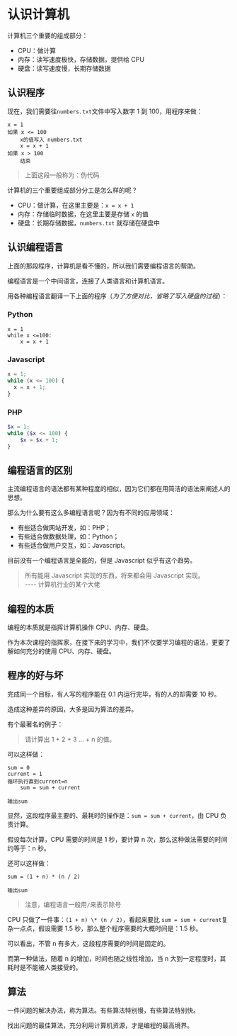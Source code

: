 # 认识计算机

计算机三个重要的组成部分：

- CPU：做计算
- 内存：读写速度极快，存储数据，提供给 CPU
- 硬盘：读写速度慢，长期存储数据

## 认识程序

现在，我们需要往`numbers.txt`文件中写入数字 1 到 100，用程序来做：

```
x = 1
如果 x <= 100
    x的值写入 numbers.txt
    x = x + 1
如果 x > 100
    结束
```

> 上面这段一般称为：伪代码

计算机的三个重要组成部分分工是怎么样的呢？

- CPU：做计算，在这里主要是：`x = x + 1`
- 内存：存储临时数据，在这里主要是存储 `x` 的值
- 硬盘：长期存储数据，`numbers.txt` 就存储在硬盘中

## 认识编程语言

上面的那段程序，计算机是看不懂的，所以我们需要编程语言的帮助。

编程语言是一个中间语言，连接了人类语言和计算机语言。

用各种编程语言翻译一下上面的程序（_为了方便对比，省略了写入硬盘的过程_）：

### Python

```python3
x = 1
while x <=100:
    x = x + 1
```

### Javascript

```javascript
x = 1;
while (x <= 100) {
  x = x + 1;
}
```

### PHP

```php
$x = 1;
while ($x <= 100) {
    $x = $x + 1;
}
```

## 编程语言的区别

主流编程语言的语法都有某种程度的相似，因为它们都在用简洁的语法来阐述人的思想。

那么为什么要有这么多编程语言呢？因为有不同的应用领域：

- 有些适合做网站开发，如：PHP；
- 有些适合做数据处理，如：Python；
- 有些适合做用户交互，如：Javascript。

目前没有一个编程语言是全能的，但是 Javascript 似乎有这个趋势。

> 所有能用 Javascript 实现的东西，将来都会用 Javascript 实现。  
> ---- 计算机行业的某个大佬

## 编程的本质

编程的本质就是指挥计算机操作 CPU、内存、硬盘。

作为本次课程的指挥家，在接下来的学习中，我们不仅要学习编程的语法，更要了解如何充分的使用 CPU、内存、硬盘。

## 程序的好与坏

完成同一个目标，有人写的程序能在 0.1 内运行完毕，有的人的却需要 10 秒。

造成这种差异的原因，大多是因为算法的差异。

有个最著名的例子：

> 请计算出 1 + 2 + 3 ... + n 的值。

可以这样做：

```
sum = 0
current = 1
循环执行直到current=n
    sum = sum + current

输出sum
```

显然，这段程序最主要的、最耗时的操作是：`sum = sum + current`，由 CPU 负责计算。

假设每次计算，CPU 需要的时间是 1 秒，要计算 n 次，那么这种做法需要的时间约等于：n 秒。

还可以这样做：

```
sum = (1 + n) * (n / 2)

输出sum
```

> 注意，编程语言一般用`/`来表示除号

CPU 只做了一件事：`(1 + n) \* (n / 2)`，看起来要比 `sum = sum + current`复杂一点点，假设需要 1.5 秒，那么整个程序需要的大概时间是：1.5 秒。

可以看出，不管 n 有多大，这段程序需要的时间是固定的。

而第一种做法，随着 n 的增加，时间也随之线性增加，当 n 大到一定程度时，其耗时是不能被人类接受的。

## 算法

一件问题的解决办法，称为算法。有些算法特别慢，有些算法特别快。

找出问题的最佳算法，充分利用计算机资源，才是编程的最高境界。
